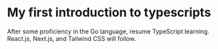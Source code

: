 # My first introduction to typescripts

After some proficiency in the Go language, resume TypeScript learning.
React.js, Next.js, and Tailwind CSS will follow.
